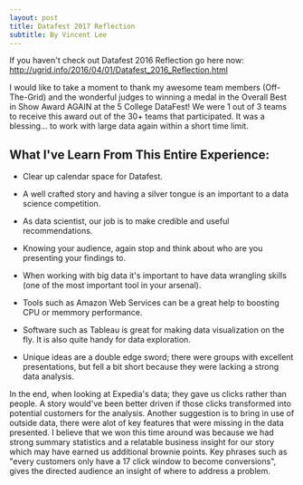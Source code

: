 ```yaml
---
layout: post
title: Datafest 2017 Reflection
subtitle: By Vincent Lee
---
```


If you haven't check out Datafest 2016 Reflection go here now: <http://ugrid.info/2016/04/01/Datafest_2016_Reflection.html>

I would like to take a moment to thank my awesome team members (Off-The-Grid) and the wonderful judges to winning a medal in the Overall Best in Show Award AGAIN at the 5 College DataFest! We were 1 out of 3 teams to receive this award out of the 30+ teams that participated. It was a blessing... to work with large data again within a short time limit.

<h2>What I've Learn From This Entire Experience:</h2>

- Clear up calendar space for Datafest.

- A well crafted story and having a silver tongue is an important to a data science competition.

- As data scientist, our job is to make credible and useful recommendations.

- Knowing your audience, again stop and think about who are you presenting your findings to.

- When working with big data it's important to have data wrangling skills (one of the most important tool in your arsenal).

- Tools such as Amazon Web Services can be a great help to boosting CPU or memmory performance.

- Software such as Tableau is great for making data visualization on the fly. It is also quite handy for data exploration. 

- Unique ideas are a double edge sword; there were groups with excellent presentations, but fell a bit short because they were lacking a strong data analysis. 

In the end, when looking at Expedia's data; they gave us clicks rather than people. A story would've been better driven if those clicks transformed into potential customers for the analysis. Another suggestion is to bring in use of outside data, there were alot of key features that were missing in the data presented. I believe that we won this time around was because we had strong summary statistics and a relatable business insight for our story which may have earned us additional brownie points. Key phrases such as "every customers only have a 17 click window to become conversions", gives the directed audience an insight of where to address a problem. 

